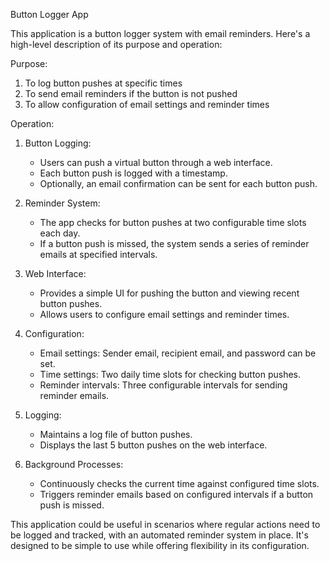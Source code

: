 Button Logger App


This application is a button logger system with email reminders. Here's a high-level description of its purpose and operation:

Purpose:
1. To log button pushes at specific times
2. To send email reminders if the button is not pushed
3. To allow configuration of email settings and reminder times

Operation:

1. Button Logging:
   - Users can push a virtual button through a web interface.
   - Each button push is logged with a timestamp.
   - Optionally, an email confirmation can be sent for each button push.

2. Reminder System:
   - The app checks for button pushes at two configurable time slots each day.
   - If a button push is missed, the system sends a series of reminder emails at specified intervals.

3. Web Interface:
   - Provides a simple UI for pushing the button and viewing recent button pushes.
   - Allows users to configure email settings and reminder times.

4. Configuration:
   - Email settings: Sender email, recipient email, and password can be set.
   - Time settings: Two daily time slots for checking button pushes.
   - Reminder intervals: Three configurable intervals for sending reminder emails.

5. Logging:
   - Maintains a log file of button pushes.
   - Displays the last 5 button pushes on the web interface.

6. Background Processes:
   - Continuously checks the current time against configured time slots.
   - Triggers reminder emails based on configured intervals if a button push is missed.

This application could be useful in scenarios where regular actions need to be logged and tracked, with an automated reminder system in place. It's designed to be simple to use while offering flexibility in its configuration.
